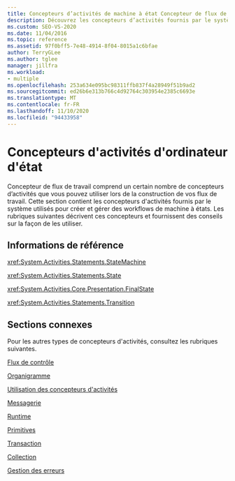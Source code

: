 ```yaml
---
title: Concepteurs d’activités de machine à état Concepteur de flux de travail
description: Découvrez les concepteurs d’activités fournis par le système que vous pouvez utiliser pour créer et gérer des flux de travail d’ordinateur d’État.
ms.custom: SEO-VS-2020
ms.date: 11/04/2016
ms.topic: reference
ms.assetid: 97f0bff5-7e48-4914-8f04-8015a1c6bfae
author: TerryGLee
ms.author: tglee
manager: jillfra
ms.workload:
- multiple
ms.openlocfilehash: 253a634e095bc98311ffb837f4a28949f51b9ad2
ms.sourcegitcommit: ed26b6e313b766c4d92764c303954e2385c6693e
ms.translationtype: MT
ms.contentlocale: fr-FR
ms.lasthandoff: 11/10/2020
ms.locfileid: "94433958"
---
```

# <a name="state-machine-activity-designers"></a>Concepteurs d'activités d'ordinateur d'état

Concepteur de flux de travail comprend un certain nombre de concepteurs d’activités que vous pouvez utiliser lors de la construction de vos flux de travail. Cette section contient les concepteurs d'activités fournis par le système utilisés pour créer et gérer des workflows de machine à états. Les rubriques suivantes décrivent ces concepteurs et fournissent des conseils sur la façon de les utiliser.

## <a name="reference"></a>Informations de référence
 <xref:System.Activities.Statements.StateMachine>

 <xref:System.Activities.Statements.State>

 <xref:System.Activities.Core.Presentation.FinalState>

 <xref:System.Activities.Statements.Transition>

## <a name="related-sections"></a>Sections connexes
 Pour les autres types de concepteurs d'activités, consultez les rubriques suivantes.

 [Flux de contrôle](../workflow-designer/control-flow-activity-designers.md)

 [Organigramme](../workflow-designer/flowchart-activity-designers.md)

 [Utilisation des concepteurs d'activités](control-flow-activity-designers.md)

 [Messagerie](../workflow-designer/messaging-activity-designers.md)

 [Runtime](../workflow-designer/runtime-activity-designers.md)

 [Primitives](../workflow-designer/primitives-activity-designers.md)

 [Transaction](../workflow-designer/transaction-activity-designers.md)

 [Collection](../workflow-designer/collection-activity-designers.md)

 [Gestion des erreurs](../workflow-designer/error-handling-activity-designers.md)